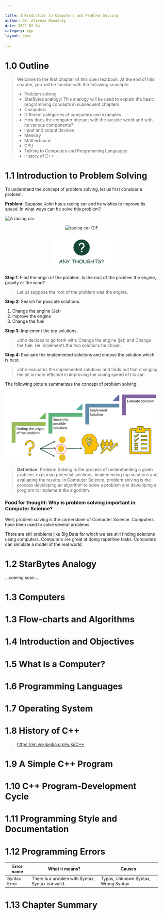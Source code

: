 ```yaml
---

title: Introduction to Computers and Problem Solving
author: Dr. Alireza Manashty
date: 2021-02-04
category: cpp
layout: post

---
```

# 1.0 Outline
>Welcome to the first chapter of this open textbook. At the end of this chapter, you will be familiar with the following concepts:
>* Problem solving
>* StarBytes analogy: This analogy will be used to explain the basic programming concepts in subsequent chapters
>* Computers
>* Different categories of computers and examples
>* How does the computer interact with the outside world and with its various components?
>* Input and output devices
>* Memory
>* Motherboard
>* CPU
>* Talking to Computers and Programming Languages
>* History of C++

# 1.1 Introduction to Problem Solving
To understand the concept of problem solving, let us first consider a problem.

**Problem:** Suppose John has a racing car and he wishes to improve its speed. 
In what ways can he solve this problem?

![ A racing car](assets/img/book/c1/carg.GIF)

<p align="center">
<img src="assets/img/book/c1/carg.GIF" alt="racing car GIF">
</p>

<p align="center">
<img src="assets/img/book/all/thoughts.png" alt="Any Thoughts" width="200" height="115">
</p>

**Step 1:** Find the origin of the problem. Is the root of the problem the engine, gravity or the wind?
>Let us suppose the root of the problem was the engine.

**Step 2:** Search for possible solutions.
 1. Change the engine (Jet)    
 2. Improve the engine    
 3. Change the fuel
 
**Step 3:** Implement the top solutions.
 >John decides to go forth with: Change the engine (jet) and Change the fuel. He implements the two solutions he chose.

**Step 4:** Evaluate the implemented solutions and choose the solution which is best.
>John evaluates the implemented solutions and finds out that changing the jet is more efficient in improving the racing speed of his car.

The following picture summarizes the concept of problem solving.
<p align="center">
<img src="assets/img/book/c1/problem.png">
</p>

>**Definition**: Problem Solving is the process of understanding a given problem, exploring potential solutions, implementing top solutions and evaluating the results. In Computer Science, problem solving is the process developing an algorithm to solve a problem and developing a program to implement the algorithm.

### Food for thought: Why is problem solving important in Computer Science?
Well, problem solving is the cornerstone of Computer Science. Computers have been used to solve several problems. 

There are still problems like Big Data for which we are still finding solutions using computers.
Computers are great at doing repetitive tasks. 
Computers can simulate a model of the real world. 


# 1.2 StarBytes Analogy
...coming soon...

# 1.3 Computers


# 1.3 Flow-charts and Algorithms

# 1.4 Introduction and Objectives

# 1.5 What Is a Computer?

# 1.6 Programming Languages

# 1.7 Operating System

# 1.8 History of C++

> <https://en.wikipedia.org/wiki/C++>

# 1.9 A Simple C++ Program

# 1.10 C++ Program-Development Cycle

# 1.11 Programming Style and Documentation

# 1.12 Programming Errors

| Error name      | What it means?                                          | Causes
|------------     |-------------------                                      |----------------
| Syntax Error    | There is a problem with Syntax; Syntax is invalid.      | Typos, Unknown Syntax, Wrong Syntax


# 1.13 Chapter Summary
